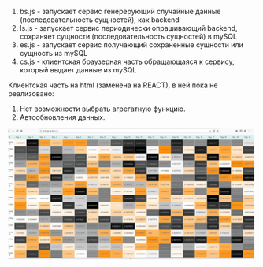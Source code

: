 1. bs.js - запуcкает сервис генерерующий случайные данные (последовательность сущностей), как backend
2. ls.js - запуcкает сервис периодически опрашивающий backend, сохраняет сущности (последовательность сущностей) в mySQL
3. es.js - запускает сервис получающий сохраненные сущности или сущность из mySQL
4. cs.js - клиентская браузерная часть обращающаяся к сервису, который выдает данные из mySQL

Клиентская часть на html (заменена на REACT), в ней пока не реализовано:
1. Нет возможности выбрать агрегатную функцию.
2. Автообновления данных.

<img src="https://github.com/indbs/tkb/blob/github/tkb_overview.jpg" width="500">